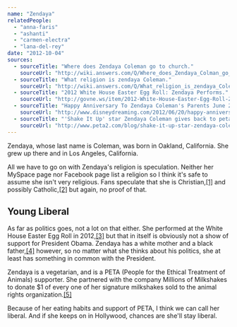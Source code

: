 ```yaml
---
name: "Zendaya"
relatedPeople:
  - "anna-faris"
  - "ashanti"
  - "carmen-electra"
  - "lana-del-rey"
date: "2012-10-04"
sources:
  - sourceTitle: "Where does Zendaya Coleman go to church."
    sourceUrl: "http://wiki.answers.com/Q/Where_does_Zendaya_Colman_go_to_church"
  - sourceTitle: "What religion is zendaya Coleman."
    sourceUrl: "http://wiki.answers.com/Q/What_religion_is_zendaya_Coleman"
  - sourceTitle: "2012 White House Easter Egg Roll: Zendaya Performs."
    sourceUrl: "http://govne.ws/item/2012-White-House-Easter-Egg-Roll-Zendaya-Performs#"
  - sourceTitle: "Happy Anniversary To Zendaya Coleman's Parents June 20, 2012."
    sourceUrl: "http://www.disneydreaming.com/2012/06/20/happy-anniversary-to-zendaya-colemans-parents-june-20-2012/"
  - sourceTitle: "'Shake It Up' star Zendaya Coleman gives back to peta2!"
    sourceUrl: "http://www.peta2.com/blog/shake-it-up-star-zendaya-coleman-gives-back-to-peta2/"
---
```


Zendaya, whose last name is Coleman, was born in Oakland, California. She grew up there and in Los Angeles, California.

All we have to go on with Zendaya's religion is speculation. Neither her MySpace page nor Facebook page list a religion so I think it's safe to assume she isn't very religious. Fans speculate that she is Christian,<a class="source-citation" href="http://wiki.answers.com/Q/Where_does_Zendaya_Colman_go_to_church" title="Where does Zendaya Coleman go to church.">[1]</a> and possibly Catholic,<a class="source-citation" href="http://wiki.answers.com/Q/What_religion_is_zendaya_Coleman" title="What religion is zendaya Coleman.">[2]</a> but again, no proof of that.


## Young Liberal

As far as politics goes, not a lot on that either. She performed at the White House Easter Egg Roll in 2012,<a class="source-citation" href="http://govne.ws/item/2012-White-House-Easter-Egg-Roll-Zendaya-Performs#" title="2012 White House Easter Egg Roll: Zendaya Performs.">[3]</a> but that in itself is obviously not a show of support for President Obama. Zendaya has a white mother and a black father,<a class="source-citation" href="http://www.disneydreaming.com/2012/06/20/happy-anniversary-to-zendaya-colemans-parents-june-20-2012/" title="Happy Anniversary To Zendaya Coleman&apos;s Parents June 20, 2012.">[4]</a> however, so no matter what she thinks about his politics, she at least has something in common with the President.

Zendaya is a vegetarian, and is a PETA (People for the Ethical Treatment of Animals) supporter. She partnered with the company Millions of Milkshakes to donate $1 of every one of her signature milkshakes sold to the animal rights organization.<a class="source-citation" href="http://www.peta2.com/blog/shake-it-up-star-zendaya-coleman-gives-back-to-peta2/" title="&apos;Shake It Up&apos; star Zendaya Coleman gives back to peta2!">[5]</a>

Because of her eating habits and support of PETA, I think we can call her liberal. And if she keeps on in Hollywood, chances are she'll stay liberal.